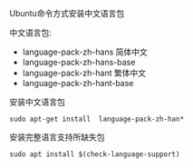 Ubuntu命令方式安装中文语言包

中文语言包:
+ language-pack-zh-hans 简体中文
+ language-pack-zh-hans-base
+ language-pack-zh-hant 繁体中文
+ language-pack-zh-hant-base

安装中文语言包
```
sudo apt-get install  language-pack-zh-han*
```

安装完整语言支持所缺失包
```
sudo apt install $(check-language-support)
```

